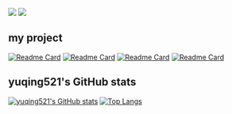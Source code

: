 ![](https://visitor-badge.glitch.me/badge?page_id=yuqing521.readme)
![](http://antzuhl.cn:4000/get/@yuqing521.readme)
## my project
[![Readme Card](https://github-readme-stats.vercel.app/api/pin/?username=YuTools-FE&repo=yu-website)](https://github.com/YuTools-FE/yu-website)
[![Readme Card](https://github-readme-stats.vercel.app/api/pin/?username=YuTools-FE&repo=yu-react-template)](https://github.com/YuTools-FE/yu-react-template)
[![Readme Card](https://github-readme-stats.vercel.app/api/pin/?username=YuTools-FE&repo=yucli)](https://github.com/YuTools-FE/yucli)
[![Readme Card](https://github-readme-stats.vercel.app/api/pin/?username=YuTools-FE&repo=yu-components)](https://github.com/YuTools-FE/yu-components)
## yuqing521's GitHub stats
[![yuqing521's GitHub stats](https://github-readme-stats.vercel.app/api?username=yuqing521)](https://github.com/yuqing521/github-readme-stats)
[![Top Langs](https://github-readme-stats.vercel.app/api/top-langs/?username=yuqing521&layout=compact&hide=html)](https://github.com/yuqing521/github-readme-stats)

